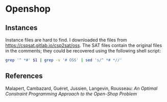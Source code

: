 # Openshop

## Instances

Instance files are hard to find. I downloaded the files from <https://cspsat.gitlab.io/csp2sat/oss>.
The SAT files contain the original files in the comments; they could be recovered using the following shell script:

```sh
grep '^ *#' $1 | grep -v '# OSS' | sed 's/^ *# *//' 
```

## References

Malapert, Cambazard, Guéret, Jussien, Langevin, Rousseau:
_An Optimal Constraint Programming Approach to the Open-Shop Problem_
